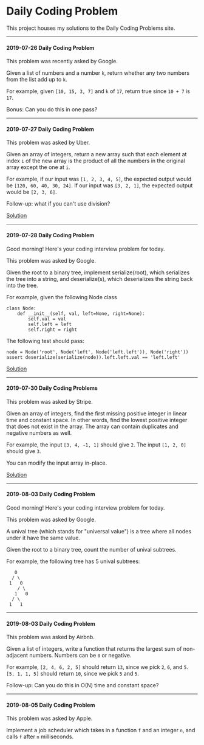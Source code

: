 # Daily Coding Problem

This project houses my solutions to the Daily Coding Problems site.

---
#### 2019-07-26 Daily Coding Problem

This problem was recently asked by Google.

Given a list of numbers and a number `k`, return whether any two numbers from the list add up to `k`.

For example, given `[10, 15, 3, 7]` and `k` of `17`, return true since `10 + 7` is `17`.

Bonus: Can you do this in one pass?

---
#### 2019-07-27 Daily Coding Problem

This problem was asked by Uber.

Given an array of integers, return a new array such that each element at 
index `i` of the new array is the product of all the numbers in the original array except the one at `i`.

For example, if our input was `[1, 2, 3, 4, 5]`, the expected output would be
`[120, 60, 40, 30, 24]`. If our input was `[3, 2, 1]`, the expected output would
be `[2, 3, 6]`.

Follow-up: what if you can't use division?

[Solution](./2019/2019-07-27/products-array.js)

---
#### 2019-07-28 Daily Coding Problem

Good morning! Here's your coding interview problem for today.

This problem was asked by Google.

Given the root to a binary tree, implement serialize(root), which serializes the tree into a string, and deserialize(s), which deserializes the string back into the tree.

For example, given the following Node class
```
class Node:
    def __init__(self, val, left=None, right=None):
        self.val = val
        self.left = left
        self.right = right
```
The following test should pass:
```
node = Node('root', Node('left', Node('left.left')), Node('right'))
assert deserialize(serialize(node)).left.left.val == 'left.left'
```

[Solution](./2019/2019-07-28/combine-and-sort-arrays.js)

---
#### 2019-07-30 Daily Coding Problems

This problem was asked by Stripe.

Given an array of integers, find the first missing positive integer in linear time and constant space. In other words, find the lowest positive integer that does not exist in the array. The array can contain duplicates and negative numbers as well.

For example, the input `[3, 4, -1, 1]` should give `2`. The input `[1, 2, 0]` should give `3`.

You can modify the input array in-place.

[Solution](./2019/2019-07-30/solution.js)

---
#### 2019-08-03 Daily Coding Problem

Good morning! Here's your coding interview problem for today.

This problem was asked by Google.

A unival tree (which stands for "universal value") is a tree where all nodes under it have the same value.

Given the root to a binary tree, count the number of unival subtrees.

For example, the following tree has 5 unival subtrees:
``` 
   0
  / \
 1   0
    / \
   1   0
  / \
 1   1
```

---
#### 2019-08-03 Daily Coding Problem

This problem was asked by Airbnb.

Given a list of integers, write a function that returns the largest sum of non-adjacent numbers. Numbers can be `0` or negative.

For example, `[2, 4, 6, 2, 5]` should return `13`, since we pick `2`, `6`, and `5`. `[5, 1, 1, 5]` should return `10`, since we pick `5` and `5`.

Follow-up: Can you do this in O(N) time and constant space?

---
#### 2019-08-05 Daily Coding Problem

This problem was asked by Apple.

Implement a job scheduler which takes in a function `f` and an integer `n`, and calls `f` after `n` milliseconds.

